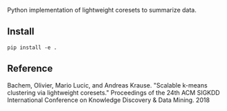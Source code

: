 Python implementation of lightweight coresets to summarize data.

## Install
```
pip install -e .
```

## Reference
Bachem, Olivier, Mario Lucic, and Andreas Krause. "Scalable k-means clustering via lightweight coresets." Proceedings of the 24th ACM SIGKDD International Conference on Knowledge Discovery & Data Mining. 2018
